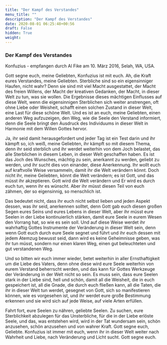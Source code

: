 ```yaml
---
title: "Der Kampf des Verstandes"
menu_title: ""
description: "Der Kampf des Verstandes"
date: 2020-08-01 06:25:48+00:56
draft: False
hidden: True
weight:
---
```

### Der Kampf des Verstandes

Konfuzius - empfangen durch Al Fike am 10. März 2016, Selah, WA, USA.

Gott segne euch, meine Geliebten, Konfuzius ist mit euch. Ah, die Kraft eures Verstandes, meine Geliebten. Sterbliche sind so ein eigensinniger Haufen, nicht wahr? Denn sie sind mit viel Macht ausgestattet, der Macht des freien Willens, der Macht der kreativen Gedanken, der Macht, in dieser Welt zu tun, was sie wollen. Die Ergebnisse dieses mächtigen Einflusses auf diese Welt, wenn die eigensinnigen Sterblichen sich weiter anstrengen, oft ohne Liebe oder Weisheit, schafft einen solchen Zustand in dieser Welt, eine Last für diese schöne Welt. Und es ist an euch, meine Geliebten, einen anderen Weg aufzuzeigen, den Weg, wie die Seele den Verstand informiert, denn die Seele bringt den Ausdruck des Individuums in dieser Welt in Harmonie mit dem Willen Gottes hervor.

Ja, ihr seid damit herausgefordert und jeder Tag ist ein Test darin und ihr kämpft so, ich weiß, meine Geliebten, ihr kämpft so mit diesem Thema, denn ihr seid sterblich und ihr werdet weiterhin von dem Joch belastet, das alle Sterblichen in diesem Leben, in dieser Welt geschaffen haben. Es ist das Joch des Wunsches, mächtig zu sein, anerkannt zu werden, geliebt zu werden, und ihr sucht dies von einander, diese Anerkennung. Ihr wollt euch auf kraftvolle Weise versammeln, damit ihr die Welt verändern könnt. Doch nicht ihr, meine Geliebten, könnt die Welt verändern; es ist Gott, und das müsst ihr akzeptieren. Gott wird die Welt verändern und Er wird es durch euch tun, wenn ihr es wünscht. Aber ihr müsst diesen Teil von euch zähmen, der so eigensinnig, so menschlich ist.

Das bedeutet nicht, dass ihr euch nicht selbst lieben und jeden Aspekt dessen, was ihr seid, anerkennen solltet, denn Gott gab euch diesen großen Segen eures Seins und eures Lebens in dieser Welt, aber ihr müsst eure Seelen in der Liebe kontinuierlich stärken, damit eure Seele in eurem Wesen den Vorrang hat, so wie es sein soll. Und auf diese Weise werdet ihr wahrhaftig Gottes Instrumente der Veränderung in dieser Welt sein, denn wenn Gott euch durch eure Seele segnet und führt und ihr euch dessen mit jedem Atemzug bewusst seid, dann wird es keine Geheimnisse geben, was ihr tun müsst, sondern nur einen klaren Weg, einen gut beleuchteten und gut verstandenen Weg.

Und so bitten wir euch immer wieder, betet weiterhin in aller Ernsthaftigkeit um die Liebe des Vaters, denn ohne diese wird eure Seele weiterhin von eurem Verstand beherrscht werden, und das kann für Gottes Werkzeuge der Veränderung in der Welt nicht so sein. Es muss sein, dass eure Seelen stark in der Liebe sind, hell und schön, damit all die Weisheit, die in euch gespeichert ist, all die Gnade, die durch euch fließen kann, all die Taten, die ihr in dieser Welt tun werdet, gesegnet von Gott, sich so manifestieren können, wie es vorgesehen ist, und ihr werdet eure große Bestimmung erkennen und sie wird sich auf jede Weise, auf viele Arten erfüllen.

Fahrt fort, eure Seelen zu nähren, geliebte Seelen. Zu suchen, eure Sterblichkeit abzulegen für das Unsterbliche, für die in der Liebe erlöste Seele, und das, was entstehen wird, wird in der Tat wundersam sein, schön anzusehen, schön anzusehen und von wahrer Kraft. Gott segne euch, Geliebte. Konfuzius ist immer mit euch, wenn ihr in dieser Welt weiter nach Wahrheit und Liebe, nach Veränderung und Licht sucht. Gott segne euch.
